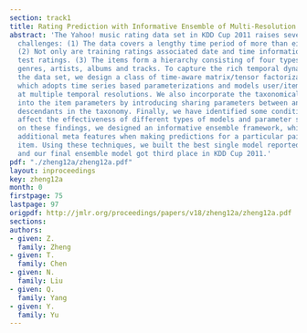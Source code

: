 ```yaml
---
section: track1
title: Rating Prediction with Informative Ensemble of Multi-Resolution Dynamic Models
abstract: 'The Yahoo! music rating data set in KDD Cup 2011 raises several interesting
  challenges: (1) The data covers a lengthy time period of more than eight years.
  (2) Not only are training ratings associated date and time information, so are the
  test ratings. (3) The items form a hierarchy consisting of four types of items:
  genres, artists, albums and tracks. To capture the rich temporal dynamics within
  the data set, we design a class of time-aware matrix/tensor factorization models,
  which adopts time series based parameterizations and models user/item drifting behaviors
  at multiple temporal resolutions. We also incorporate the taxonomical structure
  into the item parameters by introducing sharing parameters between ancestors and
  descendants in the taxonomy. Finally, we have identified some conditions that systematically
  affect the effectiveness of different types of models and parameter settings. Based
  on these findings, we designed an informative ensemble framework, which considers
  additional meta features when making predictions for a particular pair of user and
  item. Using these techniques, we built the best single model reported officially,
  and our final ensemble model got third place in KDD Cup 2011.'
pdf: "./zheng12a/zheng12a.pdf"
layout: inproceedings
key: zheng12a
month: 0
firstpage: 75
lastpage: 97
origpdf: http://jmlr.org/proceedings/papers/v18/zheng12a/zheng12a.pdf
sections: 
authors:
- given: Z.
  family: Zheng
- given: T.
  family: Chen
- given: N.
  family: Liu
- given: Q.
  family: Yang
- given: Y.
  family: Yu
---
```

